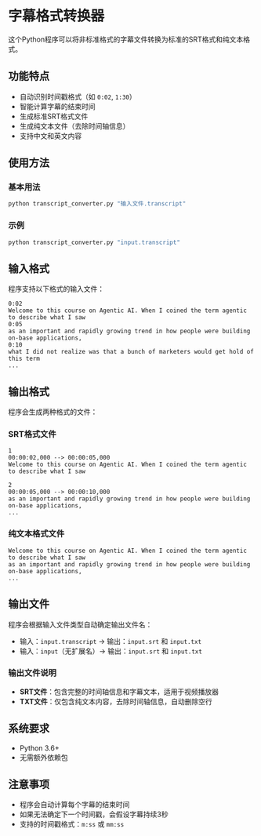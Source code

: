 # 字幕格式转换器

这个Python程序可以将非标准格式的字幕文件转换为标准的SRT格式和纯文本格式。

## 功能特点

- 自动识别时间戳格式（如 `0:02`, `1:30`）
- 智能计算字幕的结束时间
- 生成标准SRT格式文件
- 生成纯文本文件（去除时间轴信息）
- 支持中文和英文内容

## 使用方法

### 基本用法
```bash
python transcript_converter.py "输入文件.transcript"
```

### 示例
```bash
python transcript_converter.py "input.transcript"
```

## 输入格式

程序支持以下格式的输入文件：
```
0:02
Welcome to this course on Agentic AI. When I coined the term agentic to describe what I saw
0:05
as an important and rapidly growing trend in how people were building on-base applications,
0:10
what I did not realize was that a bunch of marketers would get hold of this term
...
```

## 输出格式

程序会生成两种格式的文件：

### SRT格式文件
```
1
00:00:02,000 --> 00:00:05,000
Welcome to this course on Agentic AI. When I coined the term agentic to describe what I saw

2
00:00:05,000 --> 00:00:10,000
as an important and rapidly growing trend in how people were building on-base applications,
...
```

### 纯文本格式文件
```
Welcome to this course on Agentic AI. When I coined the term agentic to describe what I saw
as an important and rapidly growing trend in how people were building on-base applications,
...
```

## 输出文件

程序会根据输入文件类型自动确定输出文件名：
- 输入：`input.transcript` → 输出：`input.srt` 和 `input.txt`
- 输入：`input`（无扩展名）→ 输出：`input.srt` 和 `input.txt`

### 输出文件说明
- **SRT文件**：包含完整的时间轴信息和字幕文本，适用于视频播放器
- **TXT文件**：仅包含纯文本内容，去除时间轴信息，自动删除空行

## 系统要求

- Python 3.6+
- 无需额外依赖包

## 注意事项

- 程序会自动计算每个字幕的结束时间
- 如果无法确定下一个时间戳，会假设字幕持续3秒
- 支持的时间戳格式：`m:ss` 或 `mm:ss`
